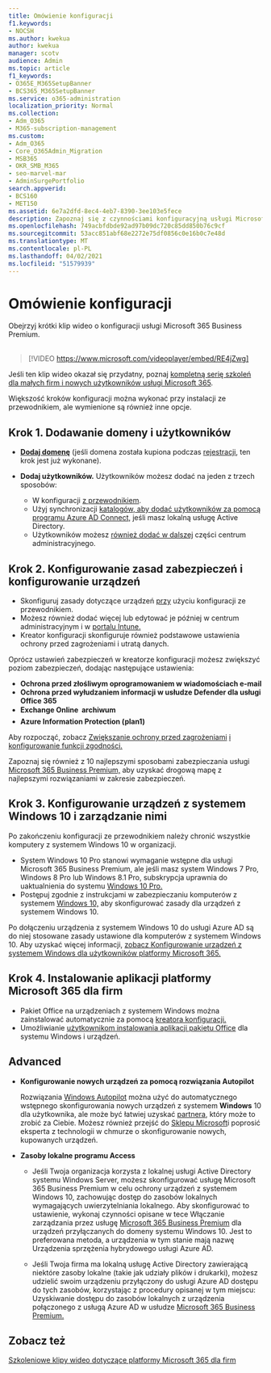 ```yaml
---
title: Omówienie konfiguracji
f1.keywords:
- NOCSH
ms.author: kwekua
author: kwekua
manager: scotv
audience: Admin
ms.topic: article
f1_keywords:
- O365E_M365SetupBanner
- BCS365_M365SetupBanner
ms.service: o365-administration
localization_priority: Normal
ms.collection:
- Adm_O365
- M365-subscription-management
ms.custom:
- Adm_O365
- Core_O365Admin_Migration
- MSB365
- OKR_SMB_M365
- seo-marvel-mar
- AdminSurgePortfolio
search.appverid:
- BCS160
- MET150
ms.assetid: 6e7a2dfd-8ec4-4eb7-8390-3ee103e5fece
description: Zapoznaj się z czynnościami konfiguracyjną usługi Microsoft 365 Business Premium, od subskrybowania, dodawania domeny i użytkowników po konfigurowanie zasad zabezpieczeń i nie tylko.
ms.openlocfilehash: 749acbfdbde92ad97b09dc720c85dd850b76c9cf
ms.sourcegitcommit: 53acc851abf68e2272e75df0856c0e16b0c7e48d
ms.translationtype: MT
ms.contentlocale: pl-PL
ms.lasthandoff: 04/02/2021
ms.locfileid: "51579939"
---
```

# <a name="overview-of-setup"></a>Omówienie konfiguracji

Obejrzyj krótki klip wideo o konfiguracji usługi Microsoft 365 Business Premium.<br><br>

> [!VIDEO https://www.microsoft.com/videoplayer/embed/RE4jZwg] 

Jeśli ten klip wideo okazał się przydatny, poznaj [kompletną serię szkoleń dla małych firm i nowych użytkowników usługi Microsoft 365](https://support.microsoft.com/office/6ab4bbcd-79cf-4000-a0bd-d42ce4d12816).

Większość kroków konfiguracji można wykonać przy instalacji ze przewodnikiem, ale wymienione są również inne opcje.

## <a name="step-1-add-your-domain-and-users"></a>Krok 1. Dodawanie domeny i użytkowników

   - **[Dodaj domenę](set-up.md#add-your-domain-to-personalize-sign-in)** (jeśli domena została kupiona podczas [rejestracji](sign-up.md), ten krok jest już wykonane).

   - **Dodaj użytkowników.** Użytkowników możesz dodać na jeden z trzech sposobów:
        - W konfiguracji [z przewodnikiem](set-up.md#add-users-in-the-wizard).
        - Użyj synchronizacji [katalogów, aby dodać użytkowników za pomocą programu Azure AD Connect,](../enterprise/set-up-directory-synchronization.md) jeśli masz lokalną usługę Active Directory.
        - Użytkowników możesz [również dodać w dalszej](../admin/add-users/add-users.md) części centrum administracyjnego.
## <a name="step-2-set-up-security-policies-and-configure-devices"></a>Krok 2. Konfigurowanie zasad zabezpieczeń i konfigurowanie urządzeń 

  - Skonfiguruj zasady dotyczące urządzeń [przy](set-up.md#protect-your-organization) użyciu konfiguracji ze przewodnikiem. 
  - Możesz również dodać więcej lub edytować je później w centrum administracyjnym i w [portalu Intune.](/intune/tutorial-walkthrough-intune-portal) [](view-policies-and-devices.md)
  - Kreator konfiguracji skonfiguruje również podstawowe ustawienia ochrony przed zagrożeniami i utratą danych.
  
  Oprócz ustawień zabezpieczeń w kreatorze konfiguracji możesz zwiększyć poziom zabezpieczeń, dodając następujące ustawienia:

- **Ochrona przed złośliwym oprogramowaniem w wiadomościach e-mail**
- **Ochrona przed wyłudzaniem informacji w usłudze Defender dla usługi Office 365**
- **Exchange Online  archiwum**
- **Azure Information Protection (plan1)**

Aby rozpocząć, zobacz [Zwiększanie ochrony przed zagrożeniami](increase-threat-protection.md) [i konfigurowanie funkcji zgodności.](set-up-compliance.md)

Zapoznaj się również z 10 najlepszymi sposobami zabezpieczania usługi [Microsoft 365 Business Premium,](/office365/admin/security-and-compliance/secure-your-business-data) aby uzyskać drogową mapę z najlepszymi rozwiązaniami w zakresie zabezpieczeń.

## <a name="step-3-set-up-and-manage-windows-10-devices"></a>Krok 3. Konfigurowanie urządzeń z systemem Windows 10 i zarządzanie nimi

Po zakończeniu konfiguracji ze przewodnikiem należy chronić wszystkie komputery z systemem Windows 10 w organizacji.
  
- System Windows 10 [](pre-requisites-for-data-protection.md) Pro stanowi wymaganie wstępne dla usługi Microsoft 365 Business Premium, ale jeśli masz system Windows 7 Pro, Windows 8 Pro lub Windows 8.1 Pro, subskrypcja uprawnia do uaktualnienia do systemu [Windows 10 Pro.](./upgrade-to-windows-pro-creators-update.md)
- Postępuj zgodnie z instrukcjami w zabezpieczaniu komputerów z systemem [Windows 10,](secure-win-10-pcs.md) aby skonfigurować zasady dla urządzeń z systemem Windows 10.

Po dołączeniu urządzenia z systemem Windows 10 do usługi Azure AD są do niej stosowane zasady ustawione dla komputerów z systemem Windows 10. Aby uzyskać więcej informacji, [zobacz Konfigurowanie urządzeń z systemem Windows dla użytkowników platformy Microsoft 365.](set-up-windows-devices.md)

## <a name="step-4-install-microsoft-365-apps-for-business"></a>Krok 4. Instalowanie aplikacji platformy Microsoft 365 dla firm
- Pakiet Office na urządzeniach z systemem Windows można zainstalować automatycznie za pomocą [kreatora konfiguracji.](set-up.md#deploy-office-365-client-apps)
- Umożliwianie [użytkownikom instalowania aplikacji pakietu Office](/office365/admin/setup/install-applications) dla systemu Windows i urządzeń.
     
## <a name="advanced"></a>Advanced
- **Konfigurowanie nowych urządzeń za pomocą rozwiązania Autopilot**
            
     Rozwiązania [Windows Autopilot](add-autopilot-devices-and-profile.md) można użyć do automatycznego wstępnego skonfigurowania nowych urządzeń z systemem **Windows** 10 dla użytkownika, ale może być łatwiej uzyskać [partnera,](https://www.microsoft.com/solution-providers/search) który może to zrobić za Ciebie. Możesz również przejść do [Sklepu Microsoft](https://go.microsoft.com/fwlink/?linkid=874598)i poprosić eksperta z technologii w chmurze o skonfigurowanie nowych, kupowanych urządzeń.

- **Zasoby lokalne programu Access**

     - Jeśli Twoja organizacja korzysta z lokalnej usługi Active Directory systemu Windows Server, możesz skonfigurować usługę Microsoft 365 Business Premium w celu ochrony urządzeń z systemem Windows 10, zachowując dostęp do zasobów lokalnych wymagających uwierzytelniania lokalnego. Aby skonfigurować to ustawienie, wykonaj czynności opisane w tece Włączanie zarządzania przez usługę [Microsoft 365 Business Premium](manage-windows-devices.md) dla urządzeń przyłączanych do domeny systemu Windows 10. Jest to preferowana metoda, a urządzenia w tym stanie mają nazwę Urządzenia sprzężenia hybrydowego usługi Azure AD.

    - Jeśli Twoja firma ma lokalną usługę Active Directory zawierającą niektóre zasoby lokalne (takie jak udziały plików i drukarki), możesz udzielić swoim urządzeniu przyłączony do usługi Azure AD dostępu do tych zasobów, korzystając z procedury opisanej w tym miejscu: Uzyskiwanie dostępu do zasobów lokalnych z urządzenia połączonego z usługą Azure AD w usłudze [Microsoft 365 Business Premium.](access-resources.md)

## <a name="see-also"></a>Zobacz też

[Szkoleniowe klipy wideo dotyczące platformy Microsoft 365 dla firm](https://support.microsoft.com/office/6ab4bbcd-79cf-4000-a0bd-d42ce4d12816)